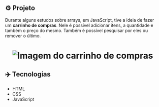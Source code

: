## ⚙️ Projeto
Durante alguns estudos sobre arrays, em JavaScript, tive a ideia de fazer um **carrinho de compras**. Nele é possível adicionar itens, a quantidade e também o preço do mesmo. Também é possível pesquisar por eles ou remover o último.

<h1 align="center">
  <img alt="Imagem do carrinho de compras" src="https://i.imgur.com/BDaP2Iv.png">
</h1>

## ✈️ Tecnologias
- HTML
- CSS
- JavaScript